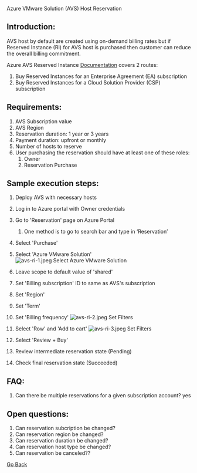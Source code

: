 Azure VMware Solution (AVS) Host Reservation 


## Introduction:
AVS host by default are created using on-demand billing rates but if Reserved Instance (RI) for AVS host is purchased then customer can reduce the overall billing commitment.

Azure AVS Reserved Instance [Documentation](https://docs.microsoft.com/en-us/azure/azure-vmware/reserved-instance) covers 2 routes:
1. Buy Reserved Instances for an Enterprise Agreement (EA) subscription
2. Buy Reserved Instances for a Cloud Solution Provider (CSP) subscription


## Requirements:
1. AVS Subscription value
2. AVS Region
3. Reservation duration: 1 year or 3 years
4. Payment duration: upfront or monthly 
5. Number of hosts to reserve
6. User purchasing the reservation should have at least one of these roles: 
	1. Owner
	2. Reservation Purchase

## Sample execution steps:
1. Deploy AVS with necessary hosts
2. Log in to Azure portal with Owner credentials
3. Go to 'Reservation' page on Azure Portal 
	1. One method is to go to search bar and type in ‘Reservation’
4. Select 'Purchase'
5. Select 'Azure VMware Solution'
![avs-ri-1.jpeg Select Azure VMware Solution](http://drive.google.com/uc?export=view&id=1hBjA-ID8B4us0nXyc-sPQP1-tPdoFsrV)

6. Leave scope to default value of 'shared'
7. Set 'Billing subscription' ID to same as AVS's subscription
8. Set 'Region'
9. Set 'Term'
10. Set 'Billing frequency'
![avs-ri-2.jpeg Set Filters](http://drive.google.com/uc?export=view&id=1_zOGCTa91BXeCl0uXQv0Oyohppiz3qg5)


11. Select 'Row' and 'Add to cart'
![avs-ri-3.jpeg Set Filters](http://drive.google.com/uc?export=view&id=1LLaVXf1zV6D4-E4_mXVBNWu25mVjpKNf)

12. Select 'Review + Buy'
13. Review intermediate reservation state (Pending)
14. Check final reservation state (Succeeded)


## FAQ: 
1. Can there be multiple reservations for a given subscription account?
   yes


## Open questions:
1. Can reservation subcription be changed?
2. Can reservation region be changed?
3. Can reservation duration be changed?
4. Can reservation host type be changed?
5. Can reservation be canceled??
 
[Go Back](../README.md)


